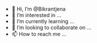 - 👋 Hi, I’m @Bikrantjena
- 👀 I’m interested in ...
- 🌱 I’m currently learning ...
- 💞️ I’m looking to collaborate on ...
- 📫 How to reach me ...

<!---
Bikrantjena/Bikrantjena is a ✨ special ✨ repository because its `README.md` (this file) appears on your GitHub profile.
You can click the Preview link to take a look at your changes.
--->
